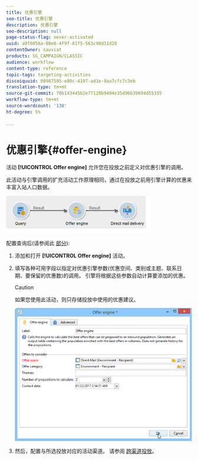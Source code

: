 ```yaml
---
title: 优惠引擎
seo-title: 优惠引擎
description: 优惠引擎
seo-description: null
page-status-flag: never-activated
uuid: a8f6056a-80e6-4f9f-81f5-563c98d11d28
contentOwner: sauviat
products: SG_CAMPAIGN/CLASSIC
audience: workflow
content-type: reference
topic-tags: targeting-activities
discoiquuid: 08987595-e80c-4197-ad1e-9aa7cfc7c3eb
translation-type: tm+mt
source-git-commit: 70b143445b2e77128b9404e35d96b39694d55335
workflow-type: tm+mt
source-wordcount: '138'
ht-degree: 5%

---
```



# 优惠引擎{#offer-engine}

活动 **[!UICONTROL Offer engine]** 允许您在投放之前定义对优惠引擎的调用。

此活动与引擎调用的扩充活动工作原理相同，通过在投放之前用引擎计算的优惠来丰富入站人口数据。

![](assets/int_offerengine_activity2.png)

配置查询后(请参阅此 [部分](../../workflow/using/query.md)):

1. 添加和打开 **[!UICONTROL Offer engine]** 活动。
1. 填写各种可用字段以指定对优惠引擎参数(优惠空间、类别或主题、联系日期、要保留的优惠数)的调用。 引擎将根据这些参数自动计算要添加的优惠。

   >[!CAUTION]
   >
   >如果您使用此活动，则只存储投放中使用的优惠建议。

   ![](assets/int_offerengine_activity1.png)

1. 然后，配置与所选投放对应的活动渠道。 请参阅 [跨渠道投放](../../workflow/using/cross-channel-deliveries.md)。


